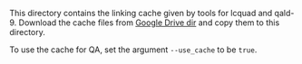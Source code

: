 This directory contains the linking cache given by tools for lcquad and qald-9.
Download the cache files from [Google Drive dir](https://drive.google.com/drive/folders/1-JX9VfyDqA51aVZ35HSCtSkvTLpsc-Aw?usp=sharing)
and copy them to this directory.

To use the cache for QA, set the argument `--use_cache` to be `true`.